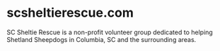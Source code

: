 scsheltierescue.com
===================

SC Sheltie Rescue is a non-profit volunteer group dedicated to helping Shetland Sheepdogs in Columbia, SC and the surrounding areas.
